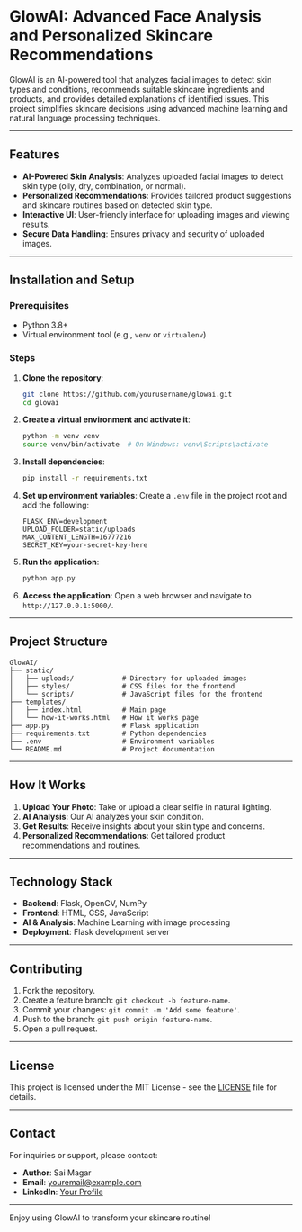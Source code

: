 # GlowAI: Advanced Face Analysis and Personalized Skincare Recommendations

GlowAI is an AI-powered tool that analyzes facial images to detect skin types and conditions, recommends suitable skincare ingredients and products, and provides detailed explanations of identified issues. This project simplifies skincare decisions using advanced machine learning and natural language processing techniques.

---

## Features

- **AI-Powered Skin Analysis**: Analyzes uploaded facial images to detect skin type (oily, dry, combination, or normal).
- **Personalized Recommendations**: Provides tailored product suggestions and skincare routines based on detected skin type.
- **Interactive UI**: User-friendly interface for uploading images and viewing results.
- **Secure Data Handling**: Ensures privacy and security of uploaded images.

---

## Installation and Setup

### Prerequisites
- Python 3.8+
- Virtual environment tool (e.g., `venv` or `virtualenv`)

### Steps
1. **Clone the repository**:
   ```bash
   git clone https://github.com/yourusername/glowai.git
   cd glowai
   ```

2. **Create a virtual environment and activate it**:
   ```bash
   python -m venv venv
   source venv/bin/activate  # On Windows: venv\Scripts\activate
   ```

3. **Install dependencies**:
   ```bash
   pip install -r requirements.txt
   ```

4. **Set up environment variables**:
   Create a `.env` file in the project root and add the following:
   ```env
   FLASK_ENV=development
   UPLOAD_FOLDER=static/uploads
   MAX_CONTENT_LENGTH=16777216
   SECRET_KEY=your-secret-key-here
   ```

5. **Run the application**:
   ```bash
   python app.py
   ```

6. **Access the application**:
   Open a web browser and navigate to `http://127.0.0.1:5000/`.

---

## Project Structure

```
GlowAI/
├── static/
│   ├── uploads/            # Directory for uploaded images
│   ├── styles/             # CSS files for the frontend
│   └── scripts/            # JavaScript files for the frontend
├── templates/
│   ├── index.html          # Main page
│   └── how-it-works.html   # How it works page
├── app.py                  # Flask application
├── requirements.txt        # Python dependencies
├── .env                    # Environment variables
└── README.md               # Project documentation
```

---

## How It Works

1. **Upload Your Photo**: Take or upload a clear selfie in natural lighting.
2. **AI Analysis**: Our AI analyzes your skin condition.
3. **Get Results**: Receive insights about your skin type and concerns.
4. **Personalized Recommendations**: Get tailored product recommendations and routines.

---

## Technology Stack

- **Backend**: Flask, OpenCV, NumPy
- **Frontend**: HTML, CSS, JavaScript
- **AI & Analysis**: Machine Learning with image processing
- **Deployment**: Flask development server

---

## Contributing

1. Fork the repository.
2. Create a feature branch: `git checkout -b feature-name`.
3. Commit your changes: `git commit -m 'Add some feature'`.
4. Push to the branch: `git push origin feature-name`.
5. Open a pull request.

---

## License

This project is licensed under the MIT License - see the [LICENSE](LICENSE) file for details.

---

## Contact

For inquiries or support, please contact:
- **Author**: Sai Magar
- **Email**: [youremail@example.com](mailto:youremail@example.com)
- **LinkedIn**: [Your Profile](https://www.linkedin.com/in/yourprofile/)

---

Enjoy using GlowAI to transform your skincare routine!
